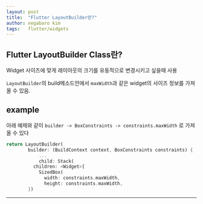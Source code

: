 ```yaml
---
layout: post
title:  "Flutter LayoutBuilder란?"
author: negabaro kim
tags:	flutter/widgets
---
```


## Flutter LayoutBuilder Class란?

Widget 사이즈에 맞게 레이아웃의 크기를 유동적으로 변경시키고 싶을때 사용

`LayoutBuilder`의 build메소드안에서 `maxWidth`과 같은 widget의 사이즈 정보를 가져올 수 있음.


## example

아래 예제와 같이 `builder -> BoxConstraints -> constraints.maxWidth` 로 가져올 수 있다
```dart
return LayoutBuilder(
        builder: (BuildContext context, BoxConstraints constraints) {
            ...
            child: Stack(
          children: <Widget>[
            SizedBox(
              width: constraints.maxWidth,
              height: constraints.maxWidth,
        })
```


---

[LayoutBuilderの基本とサンプルコード]: https://bukiyo-papa.com/layoutbuilder/
[画面を横にしたときに、レイアウトエラーが起きないようにする]: https://qiita.com/ryota47/items/8b1a94bd7f6936aa7af4
[LayoutBuilder]: https://api.flutter.dev/flutter/widgets/LayoutBuilder-class.html